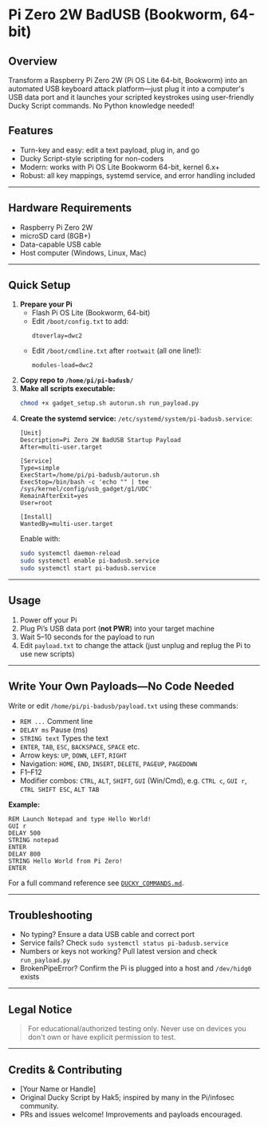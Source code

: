 # Pi Zero 2W BadUSB (Bookworm, 64-bit)

## Overview
Transform a Raspberry Pi Zero 2W (Pi OS Lite 64-bit, Bookworm) into an automated USB keyboard attack platform—just plug it into a computer's USB data port and it launches your scripted keystrokes using user-friendly Ducky Script commands. No Python knowledge needed!

## Features
- Turn-key and easy: edit a text payload, plug in, and go
- Ducky Script-style scripting for non-coders
- Modern: works with Pi OS Lite Bookworm 64-bit, kernel 6.x+
- Robust: all key mappings, systemd service, and error handling included

---

## Hardware Requirements
- Raspberry Pi Zero 2W
- microSD card (8GB+)
- Data-capable USB cable
- Host computer (Windows, Linux, Mac)

---

## Quick Setup

1. **Prepare your Pi**
   - Flash Pi OS Lite (Bookworm, 64-bit)
   - Edit `/boot/config.txt` to add:
     ```
     dtoverlay=dwc2
     ```
   - Edit `/boot/cmdline.txt` after `rootwait` (all one line!):
     ```
     modules-load=dwc2
     ```
2. **Copy repo to `/home/pi/pi-badusb/`**
3. **Make all scripts executable:**
   ```bash
   chmod +x gadget_setup.sh autorun.sh run_payload.py
   ```
4. **Create the systemd service:**
   `/etc/systemd/system/pi-badusb.service`:
   ```
   [Unit]
   Description=Pi Zero 2W BadUSB Startup Payload
   After=multi-user.target

   [Service]
   Type=simple
   ExecStart=/home/pi/pi-badusb/autorun.sh
   ExecStop=/bin/bash -c 'echo "" | tee /sys/kernel/config/usb_gadget/g1/UDC'
   RemainAfterExit=yes
   User=root

   [Install]
   WantedBy=multi-user.target
   ```
   Enable with:
   ```bash
   sudo systemctl daemon-reload
   sudo systemctl enable pi-badusb.service
   sudo systemctl start pi-badusb.service
   ```

---

## Usage
1. Power off your Pi
2. Plug Pi’s USB data port (**not PWR**) into your target machine
3. Wait 5–10 seconds for the payload to run
4. Edit `payload.txt` to change the attack (just unplug and replug the Pi to use new scripts)

---

## Write Your Own Payloads—No Code Needed

Write or edit `/home/pi/pi-badusb/payload.txt` using these commands:

- `REM ...`             Comment line
- `DELAY ms`            Pause (ms)
- `STRING text`         Types the text
- `ENTER`, `TAB`, `ESC`, `BACKSPACE`, `SPACE` etc.
- Arrow keys: `UP`, `DOWN`, `LEFT`, `RIGHT`
- Navigation: `HOME`, `END`, `INSERT`, `DELETE`, `PAGEUP`, `PAGEDOWN`
- F1–F12
- Modifier combos: `CTRL`, `ALT`, `SHIFT`, `GUI` (Win/Cmd), e.g. `CTRL c`, `GUI r`, `CTRL SHIFT ESC`, `ALT TAB`

**Example:**
```
REM Launch Notepad and type Hello World!
GUI r
DELAY 500
STRING notepad
ENTER
DELAY 800
STRING Hello World from Pi Zero!
ENTER
```
For a full command reference see [`DUCKY_COMMANDS.md`](./DUCKY_COMMANDS.md).

---

## Troubleshooting
- No typing? Ensure a data USB cable and correct port
- Service fails? Check `sudo systemctl status pi-badusb.service`
- Numbers or keys not working? Pull latest version and check `run_payload.py`
- BrokenPipeError? Confirm the Pi is plugged into a host and `/dev/hidg0` exists

---

## Legal Notice
> For educational/authorized testing only. Never use on devices you don't own or have explicit permission to test.

---

## Credits & Contributing
- [Your Name or Handle]
- Original Ducky Script by Hak5; inspired by many in the Pi/infosec community.
- PRs and issues welcome! Improvements and payloads encouraged.
